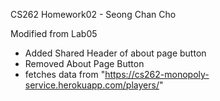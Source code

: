 CS262 Homework02 - Seong Chan Cho

Modified from Lab05

- Added Shared Header of about page button
- Removed About Page Button
- fetches data from "https://cs262-monopoly-service.herokuapp.com/players/"
